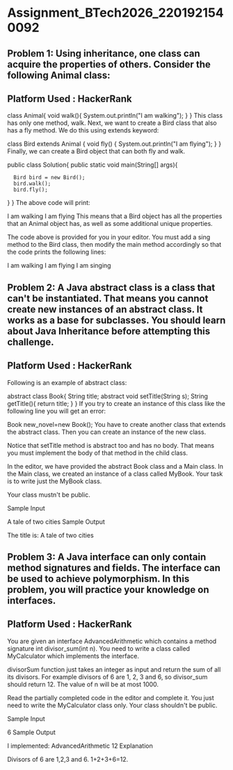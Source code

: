 # Assignment_BTech2026_2201921540092
## Problem 1: Using inheritance, one class can acquire the properties of others. Consider the following Animal class:

## Platform Used : HackerRank

class Animal{
    void walk(){
        System.out.println("I am walking");
    }
}
This class has only one method, walk. Next, we want to create a Bird class that also has a fly method. We do this using extends keyword:

class Bird extends Animal {
    void fly() {
        System.out.println("I am flying");
    }
}
Finally, we can create a Bird object that can both fly and walk.

public class Solution{
   public static void main(String[] args){

      Bird bird = new Bird();
      bird.walk();
      bird.fly();
   }
}
The above code will print:

I am walking
I am flying
This means that a Bird object has all the properties that an Animal object has, as well as some additional unique properties.

The code above is provided for you in your editor. You must add a sing method to the Bird class, then modify the main method accordingly so that the code prints the following lines:

I am walking
I am flying
I am singing

## Problem 2: A Java abstract class is a class that can't be instantiated. That means you cannot create new instances of an abstract class. It works as a base for subclasses. You should learn about Java Inheritance before attempting this challenge.

## Platform Used : HackerRank

Following is an example of abstract class:

abstract class Book{
    String title;
    abstract void setTitle(String s);
    String getTitle(){
        return title;
    }
}
If you try to create an instance of this class like the following line you will get an error:

Book new_novel=new Book(); 
You have to create another class that extends the abstract class. Then you can create an instance of the new class.

Notice that setTitle method is abstract too and has no body. That means you must implement the body of that method in the child class.

In the editor, we have provided the abstract Book class and a Main class. In the Main class, we created an instance of a class called MyBook. Your task is to write just the MyBook class.

Your class mustn't be public.

Sample Input

A tale of two cities
Sample Output

The title is: A tale of two cities
## Problem 3: A Java interface can only contain method signatures and fields. The interface can be used to achieve polymorphism. In this problem, you will practice your knowledge on interfaces.
## Platform Used : HackerRank

You are given an interface AdvancedArithmetic which contains a method signature int divisor_sum(int n). You need to write a class called MyCalculator which implements the interface.

divisorSum function just takes an integer as input and return the sum of all its divisors. For example divisors of 6 are 1, 2, 3 and 6, so divisor_sum should return 12. The value of n will be at most 1000.

Read the partially completed code in the editor and complete it. You just need to write the MyCalculator class only. Your class shouldn't be public.

Sample Input

6
Sample Output

I implemented: AdvancedArithmetic
12
Explanation

Divisors of 6 are 1,2,3 and 6. 1+2+3+6=12.
